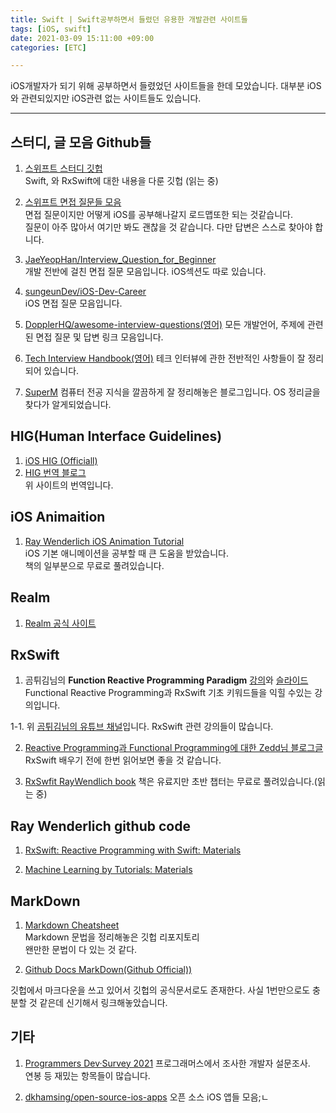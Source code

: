 ```yaml
---
title: Swift | Swift공부하면서 들렸던 유용한 개발관련 사이트들
tags: [iOS, swift]
date: 2021-03-09 15:11:00 +09:00
categories: [ETC]

---
```


iOS개발자가 되기 위해 공부하면서 들렸었던 사이트들을 한데 모았습니다.
대부분 iOS와 관련되있지만 iOS관련 없는 사이트들도 있습니다.

<!--more-->
---


## 스터디, 글 모음 Github들

1. [스위프트 스터디 깃헙](https://github.com/OhKanghoon/SwiftStudy)  
Swift, 와 RxSwift에 대한 내용을 다룬 깃헙 (읽는 중)

2. [스위프트 면접 질문들 모음](https://github.com/JeaSungLEE/iOSInterviewquestions)  
면접 질문이지만 어떻게 iOS를 공부해나갈지 로드맵또한 되는 것같습니다.  
질문이 아주 많아서 여기만 봐도 괜찮을 것 같습니다. 다만 답변은 스스로 찾아야 합니다.

3. [JaeYeopHan/Interview_Question_for_Beginner](https://github.com/JaeYeopHan/Interview_Question_for_Beginner)  
개발 전반에 걸친 면접 질문 모음입니다. iOS섹션도 따로 있습니다.

4. [sungeunDev/iOS-Dev-Career](https://github.com/sungeunDev/iOS-Dev-Career)  
iOS 면접 질문 모음입니다.

5. [DopplerHQ/awesome-interview-questions(영어)](https://github.com/DopplerHQ/awesome-interview-questions#ios)
모든 개발언어, 주제에 관련된 면접 질문 및 답변 링크 모음입니다.

6. [Tech Interview Handbook(영어)](https://github.com/yangshun/tech-interview-handbook)
테크 인터뷰에 관한 전반적인 사항들이 잘 정리되어 있습니다.

7. [SuperM](https://hibee.tistory.com/category/CS/Operating%20System)
컴퓨터 전공 지식을 깔끔하게 잘 정리해놓은 블로그입니다.
OS 정리글을 찾다가 알게되었습니다.

## HIG(Human Interface Guidelines)
1. [iOS HIG (Officiall)](https://developer.apple.com/design/human-interface-guidelines/ios/overview/themes/)
2. [HIG 번역 블로그](https://wnsah052.tistory.com/9)   
위 사이트의 번역입니다.


## iOS Animaition

1. [Ray Wenderlich iOS Animation Tutorial](https://www.raywenderlich.com/5304228-ios-animation-tutorial-getting-started)  
iOS 기본 애니메이션을 공부할 때 큰 도움을 받았습니다.  
책의 일부분으로 무료로 풀려있습니다.


## Realm

1. [Realm 공식 사이트](https://realm.io/)


## RxSwift

1. 곰튀김님의 **Function Reactive Programming Paradigm** [강의](https://youtu.be/cXi_CmZuBgg)와 [슬라이드](https://www.slideshare.net/ChiwonSong/20171104-frp-81598173)  
Functional Reactive Programming과 RxSwift 기초 키워드들을 익힐 수있는 강의입니다.

1-1. 위 [곰튀김님의 유튜브 채널](https://www.youtube.com/channel/UCsrPur3UrxuwGmT1Jq6tkQw/videos)입니다. RxSwift 관련 강의들이 많습니다.

2. [Reactive Programming과 Functional Programming에 대한 Zedd님 블로그글](https://zeddios.tistory.com/303)  
RxSwift 배우기 전에 한번 읽어보면 좋을 것 같습니다.

3. [RxSwfit RayWendlich book](https://www.raywenderlich.com/books/rxswift-reactive-programming-with-swift/v4.0/chapters/1-hello-rxswift#toc-chapter-005-anchor-001)
책은 유료지만 초반 챕터는 무료로 풀려있습니다.(읽는 중)





## Ray Wenderlich github code

1. [RxSwift: Reactive Programming with Swift: Materials](https://github.com/raywenderlich/rxs-materials/tree/editions/4.0)

2. [Machine Learning by Tutorials: Materials](https://github.com/raywenderlich/mlt-materials/tree/editions/2.0)



## MarkDown



1. [Markdown Cheatsheet](https://github.com/adam-p/markdown-here/wiki/Markdown-Cheatsheet)  
Markdown 문법을 정리해놓은 깃헙 리포지토리  
왠만한 문법이 다 있는 것 같다.

2. [Github Docs MarkDown(Github Official))](https://docs.github.com/en/github/writing-on-github/basic-writing-and-formatting-syntax)

깃헙에서 마크다운을 쓰고 있어서 깃헙의 공식문서로도 존재한다.
사실 1번만으로도 충분할 것 같은데 신기해서 링크해놓았습니다.


## 기타

1. [Programmers Dev·Survey 2021](https://programmers.co.kr/pages/2021-dev-survey?fbclid=IwAR2WWni7bC5wyxeglsiXwv_VoPbJB67A7Yk_98Lsdme5uSpUl2GgddA9UOE)
프로그래머스에서 조사한 개발자 설문조사.  
연봉 등 재밌는 항목들이 많습니다.


2. [dkhamsing/open-source-ios-apps](https://github.com/dkhamsing/open-source-ios-apps)  오픈 소스 iOS 앱들 모음;ㄴ
